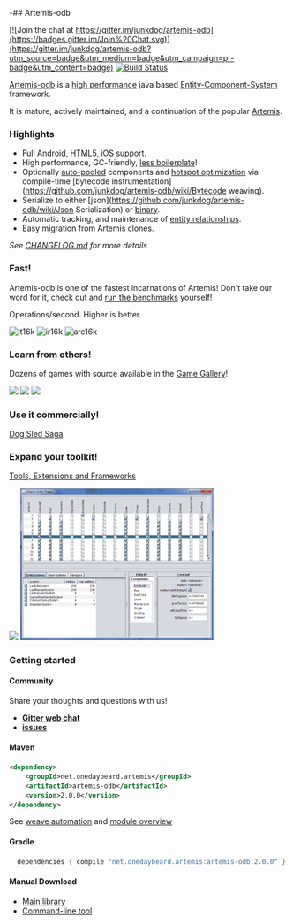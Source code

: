 -## Artemis-odb

[![Join the chat at https://gitter.im/junkdog/artemis-odb](https://badges.gitter.im/Join%20Chat.svg)](https://gitter.im/junkdog/artemis-odb?utm_source=badge&utm_medium=badge&utm_campaign=pr-badge&utm_content=badge)
[![Build Status](https://travis-ci.org/junkdog/artemis-odb.svg)](https://travis-ci.org/junkdog/artemis-odb)


[Artemis-odb](https://github.com/junkdog/artemis-odb/wiki/About) is a [high performance](https://github.com/junkdog/entity-system-benchmarks) java based [Entity-Component-System](https://github.com/junkdog/artemis-odb/wiki/Introduction-to-Entity-Systems) framework.

It is mature, actively maintained, and a continuation of the popular [Artemis](http://gamadu.com/artemis/).


### Highlights

- Full Android, [HTML5](https://github.com/junkdog/artemis-odb/wiki/GWT), iOS support.
- High performance, GC-friendly, [less boilerplate](https://github.com/junkdog/artemis-odb/wiki/@Wire)!
- Optionally [auto-pooled](https://github.com/junkdog/artemis-odb/wiki/@PooledWeaver) components and [hotspot optimization](https://github.com/junkdog/artemis-odb/wiki/Hotspot-Optimization) via compile-time [bytecode instrumentation](https://github.com/junkdog/artemis-odb/wiki/Bytecode weaving).
- Serialize to either [json](https://github.com/junkdog/artemis-odb/wiki/Json Serialization) or [binary](https://github.com/junkdog/artemis-odb/wiki/Kryo-Serialization).
- Automatic tracking, and maintenance of [entity relationships](https://github.com/junkdog/artemis-odb/wiki/EntityLinkManager).
- Easy migration from Artemis clones.

_See [CHANGELOG.md](https://github.com/junkdog/artemis-odb/blob/master/CHANGELOG.md) for more details_


### Fast!

Artemis-odb is one of the fastest incarnations of Artemis! 
Don't take our word for it, check out and [run the benchmarks](https://github.com/junkdog/entity-system-benchmarks) yourself!

Operations/second. Higher is better.

![it16k][it16k] ![ir16k][ir16k] ![arc16k][arc16k]

 [it1k]: http://junkdog.github.io/images/ecs-bench/iteration__1024_entities.png
 [it4k]: http://junkdog.github.io/images/ecs-bench/iteration__4096_entities.png
 [it16k]: http://junkdog.github.io/images/ecs-bench/iteration__16384_entities.png
 [it65k]: http://junkdog.github.io/images/ecs-bench/iteration__65536_entities.png
 [ir1k]: http://junkdog.github.io/images/ecs-bench/insert_remove__1024_entities.png
 [ir4k]: http://junkdog.github.io/images/ecs-bench/insert_remove__4096_entities.png
 [ir16k]: http://junkdog.github.io/images/ecs-bench/insert_remove__16384_entities.png
 [ir65k]: http://junkdog.github.io/images/ecs-bench/insert_remove__65536_entities.png 
 [arc1k]: http://junkdog.github.io/images/ecs-bench/add_remove_components__1024_entities.png
 [arc4k]: http://junkdog.github.io/images/ecs-bench/add_remove_components__4096_entities.png
 [arc16k]: http://junkdog.github.io/images/ecs-bench/add_remove_components__16384_entities.png
 [arc64k]: http://junkdog.github.io/images/ecs-bench/add_remove_components__65536_entities.png 


### Learn from others!

Dozens of games with source available in the [Game Gallery](https://github.com/junkdog/artemis-odb/wiki/Game-Gallery)!

<img src="http://i.imgur.com/DHy5k6h.png" width="235">
<img src="http://tikotepadventure.com/files/tikotep/201507/monolith.gif" width="235">
<img src="http://ludumdare.com/compo/wp-content/compo2//375043/22396-shot2.png-eq-900-500.jpg" width="235">


### Use it commercially!

[Dog Sled Saga](http://www.dogsledsaga.com/)


### Expand your toolkit!

 [Tools, Extensions and Frameworks](https://github.com/junkdog/artemis-odb/wiki/Extensions)

[<img src="https://raw.githubusercontent.com/wiki/junkdog/artemis-odb/images/cdm.png" width="350">](http://junkdog.github.io/matrix.html)
[<img src="https://github.com/Namek/artemis-odb-entity-tracker/raw/master/screenshot.png" width="350">](https://github.com/Namek/artemis-odb-entity-tracker)

### Getting started

#### Community

Share your thoughts and questions with us!

- **[Gitter web chat](https://gitter.im/junkdog/artemis-odb)**
- **[issues](https://github.com/junkdog/artemis-odb/issues)**

#### Maven

```xml
<dependency>
	<groupId>net.onedaybeard.artemis</groupId>
	<artifactId>artemis-odb</artifactId>
	<version>2.0.0</version>
</dependency>
```

See [weave automation](https://github.com/junkdog/artemis-odb/wiki/Weave-Automation) and [module overview](https://github.com/junkdog/artemis-odb/wiki/Module-Overview)

#### Gradle

```groovy
  dependencies { compile "net.onedaybeard.artemis:artemis-odb:2.0.0" }
```

#### Manual Download

 - [Main library](http://repo1.maven.org/maven2/net/onedaybeard/artemis/artemis-odb/2.0.0/) 
 - [Command-line tool](http://repo1.maven.org/maven2/net/onedaybeard/artemis/artemis-odb-cli/2.0.0/)

